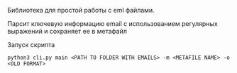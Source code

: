 Библиотека для простой работы с eml файлами.

Парсит ключевую информацию email с использованием регулярных выражений
и сохраняет ее в метафайл

Запуск скрипта
```
python3 cli.py main <PATH TO FOLDER WITH EMAILS> -m <METAFILE NAME> -o <OLD FORMAT>
```